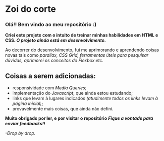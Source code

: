 # Zoi do corte

### Olá!! Bem vindo ao meu repositório :)

**Criei este projeto com o intuito de treinar minhas habilidades em HTML e CSS. _O projeto ainda está em desenvolvimento_.**

Ao decorrer do desenvolvimento, fui me aprimorando e aprendendo coisas novas tais como *parallax, CSS Grid, ferramentas úteis para pesquisar dúvidas,  aprimorei os conceitos do Flexbox etc*.


## Coisas a serem adicionadas:
* responsividade com *Media Queries*;
* implementação do *Javascript*, que ainda estou estudando;
* links que levam à lugares indicados *(atualmente todos os links levam à página inicial)*;
* provavelmente mais coisas, que ainda não defini.


**Muito obrigado por ler, e por visitar o repositório**
**_Fique a vontade para enviar feedbacks!!_**


*-Drop by drop.*